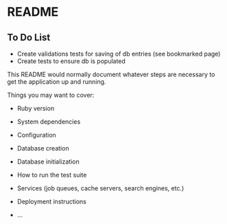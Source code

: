 # README

## To Do List

* Create validations tests for saving of db entries (see bookmarked page)
* Create tests to ensure db is populated

This README would normally document whatever steps are necessary to get the
application up and running.

Things you may want to cover:

* Ruby version

* System dependencies

* Configuration

* Database creation

* Database initialization

* How to run the test suite

* Services (job queues, cache servers, search engines, etc.)

* Deployment instructions

* ...
